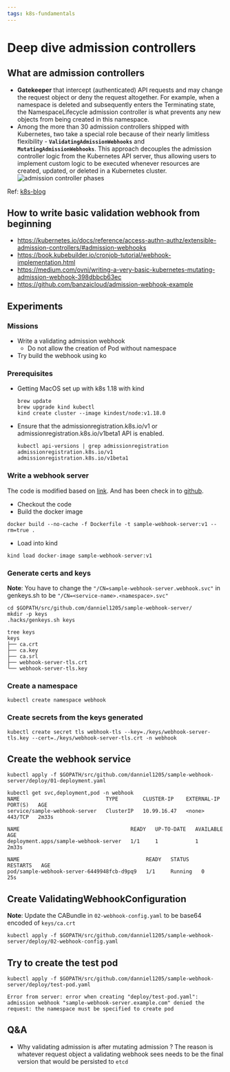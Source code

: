 ```yaml
---
tags: k8s-fundamentals
---
```

# Deep dive admission controllers
## What are admission controllers
- **Gatekeeper** that intercept (authenticated) API requests and may change the request object or deny the request altogether. 
    For example, when a namespace is deleted and subsequently enters the Terminating state, the NamespaceLifecycle admission controller is what prevents any new objects from being created in this namespace. 
- Among the more than 30 admission controllers shipped with Kubernetes, two take a special role because of their nearly limitless flexibility - **`ValidatingAdmissionWebhooks`** and **`MutatingAdmissionWebhooks`**. 
    This approach decouples the admission controller logic from the Kubernetes API server, thus allowing users to implement custom logic to be executed whenever resources are created, updated, or deleted in a Kubernetes cluster.
![admission controller phases](https://i.imgur.com/qlwsvEL.png)

Ref: [k8s-blog](https://kubernetes.io/blog/2019/03/21/a-guide-to-kubernetes-admission-controllers/)

## How to write basic validation webhook from beginning
- https://kubernetes.io/docs/reference/access-authn-authz/extensible-admission-controllers/#admission-webhooks
- https://book.kubebuilder.io/cronjob-tutorial/webhook-implementation.html
- https://medium.com/ovni/writing-a-very-basic-kubernetes-mutating-admission-webhook-398dbbcb63ec
- https://github.com/banzaicloud/admission-webhook-example

## Experiments
### Missions
- Write a validating admission webhook
  - Do not allow the creation of Pod without namespace
- Try build the webhook using ko
### Prerequisites
- Getting MacOS set up with k8s 1.18 with kind
    ```
    brew update
    brew upgrade kind kubectl
    kind create cluster --image kindest/node:v1.18.0
    ```
- Ensure that the admissionregistration.k8s.io/v1 or admissionregistration.k8s.io/v1beta1 API is enabled.
    ```
    kubectl api-versions | grep admissionregistration
    admissionregistration.k8s.io/v1
    admissionregistration.k8s.io/v1beta1
    ```
### Write a webhook server
The code is modified based on [link](https://github.com/kubernetes/kubernetes/tree/ec8c186fe8181f52670716d8d10aa7663e868491/test/images/agnhost/webhook). And has been check in to [github](https://github.com/danniel1205/sample-webhook-server).
* Checkout the code
* Build the docker image
```
docker build --no-cache -f Dockerfile -t sample-webhook-server:v1 --rm=true .
```
* Load into kind
```
kind load docker-image sample-webhook-server:v1
```

### Generate certs and keys
**Note**: You have to change the `"/CN=sample-webhook-server.webhook.svc"` in genkeys.sh to be `"/CN=<service-name>.<namespace>.svc"`
```
cd $GOPATH/src/github.com/danniel1205/sample-webhook-server/
mkdir -p keys
.hacks/genkeys.sh keys

tree keys
keys
├── ca.crt
├── ca.key
├── ca.srl
├── webhook-server-tls.crt
└── webhook-server-tls.key
```
### Create a namespace
```
kubectl create namespace webhook
```
### Create secrets from the keys generated
```
kubectl create secret tls webhook-tls --key=./keys/webhook-server-tls.key --cert=./keys/webhook-server-tls.crt -n webhook
```

## Create the webhook service
```
kubectl apply -f $GOPATH/src/github.com/danniel1205/sample-webhook-server/deploy/01-deployment.yaml
```
```
kubectl get svc,deployment,pod -n webhook
NAME                            TYPE        CLUSTER-IP    EXTERNAL-IP   PORT(S)   AGE
service/sample-webhook-server   ClusterIP   10.99.16.47   <none>        443/TCP   2m33s

NAME                                    READY   UP-TO-DATE   AVAILABLE   AGE
deployment.apps/sample-webhook-server   1/1     1            1           2m33s

NAME                                         READY   STATUS    RESTARTS   AGE
pod/sample-webhook-server-6449948fcb-d9pq9   1/1     Running   0          25s
```

## Create ValidatingWebhookConfiguration
**Note**: Update the CABundle in `02-webhook-config.yaml` to be base64 encoded of `keys/ca.crt`
```
kubectl apply -f $GOPATH/src/github.com/danniel1205/sample-webhook-server/deploy/02-webhook-config.yaml
```

## Try to create the test pod
```
kubectl apply -f $GOPATH/src/github.com/danniel1205/sample-webhook-server/deploy/test-pod.yaml

Error from server: error when creating "deploy/test-pod.yaml": admission webhook "sample-webhook-server.example.com" denied the request: the namespace must be specified to create pod
```

## Q&A
- Why validating admission is after mutating admission ?
    The reason is whatever request object a validating webhook sees needs to be the final version that would be persisted to `etcd`